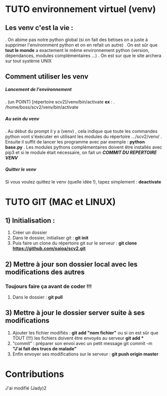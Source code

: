 # TUTO environnement virtuel (venv)

## Les venv c'est la vie :
. On abime pas notre python global (si on fait des bétises on a juste à supprimer l'environnment python et on en refait un autre) 
. On est sûr que **tout le monde** a exactement le même environnement python (version, dépendances, modules complémentaires ...)
. On est sur que le site archera sur tout système  UNIX

## Comment utiliser les venv 
##### Lancement de l'environnement
 \. (un POINT)  [répertoire scv2]/venv/bin/activate
  **ex** : . /home/boss/scv2/venv/bin/activate
  
##### Au sein du venv
. Au début du prompt il y a (venv) , cela indique que toute les commandes python vont s'éxécuter en utilisant les modules du répertoire .../scv2/venv/
. Ensuite il suffit de lancer les programme avec par exemple : **python base.py**
. Les modules pythons complémentaires doivent être installés avec pip3 et si le module était nécessaire, on fait un ***COMMIT DU REPERTOIRE VENV***

##### Quitter le venv
Si vous voulez quittez le venv (quelle idée !), tapez simplement : **deactivate**
# TUTO GIT (MAC et LINUX)

## 1) Initialisation :
1. Créer un dossier  
2.  Dans le dossier, initialiser  git : **git init**  
3.  Puis faire un clone du répertoire git sur le serveur : **git clone https://github.com/oaioa/scv2.git**

## 2) Mettre à jour son dossier local avec les modifications des autres
### Toujours faire ça avant de coder !!!
1. Dans le dossier : **git pull**

## 3) Mettre à jour le dossier server suite à ses modifications
1. Ajouter les fichier modifiés : **git add "nom fichier"**  ou si on est sûr que TOUT (!!!) les fichiers doivent être envoyés au serveur **git add \*** 
2. "commit" : préparer son envoi avec un petit message git commit -m **"J'ai fait des trucs de malade"**
3. Enfin envoyer ses modifications sur le serveur : **git push origin master**

# Contributions

J'ai modifié (Jady)2
